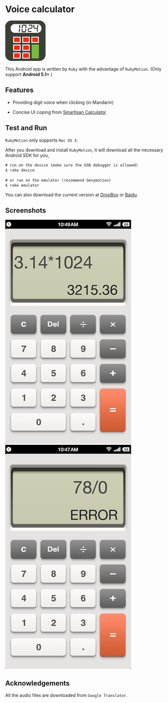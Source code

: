 # Voice calculator

![](icon.png)

This Android app is written by `Ruby` with the advantage of `RubyMotion`.
(Only support **Android 5.1+** )
## Features

- Providing digit voice when clicking (in Mandarin)

- Concise UI coping from [Smartisan Calculator](http://www.smartisan.com/#/home)

## Test and Run

`RubyMotion` only supports `Mac OS X`.

After you download and install `RubyMotion`, it will download all the necessary Android SDK for you,

```
# run on the device (make sure the USB debugger is allowed)
$ rake device

# or run on the emulator (recommend Genymotion)
$ rake emulator
```

You can also download the current version at [DropBox](https://www.dropbox.com/s/ljlv33w4a3i1xv7/%E8%AF%AD%E9%9F%B3%E8%AE%A1%E7%AE%97%E5%99%A8.apk?dl=0) or [Baidu](http://pan.baidu.com/s/1skm3Gw1).

## Screenshots

![](screen1.png) ![](screen2.png)

## Acknowledgements

All the audio files are downloaded from `Google Translator`.
